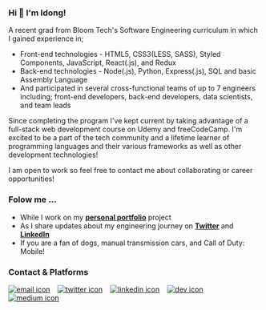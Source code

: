 
### Hi 👋 I'm Idong!
A recent grad from Bloom Tech's Software Engineering curriculum in which I gained experience in;
- Front-end technologies - HTML5, CSS3(LESS, SASS), Styled Components, JavaScript, React(.js), and Redux
- Back-end technologies - Node(.js), Python, Express(.js), SQL and basic Assembly Language 
- And participated in several cross-functional teams of up to 7 engineers including; front-end developers, back-end developers, data scientists, and team leads

Since completing the program I've kept current by taking advantage of a full-stack web development course on Udemy and freeCodeCamp. I'm excited to be a part of the tech community and a lifetime learner of programming languages and their various frameworks as well as other development technologies!

I am open to work so feel free to contact me about collaborating or career opportunities! 

### Folow me ...
- While I work on my **[personal portfolio](https://essien.dev)** project
- As I share updates about my engineering journey on **[Twitter](https://twitter.com/idongcodes)** and **[LinkedIn](https://linkedin.com/in/idongessien)**
- If you are a fan of dogs, manual transmission cars, and Call of Duty: Mobile!
  
### Contact & Platforms

[![email icon][email-icon]][email] &ensp; [![twitter icon][twitter-icon]][twitter] &ensp; [![linkedin icon][linkedin-icon]][linkedin] &ensp; [![dev icon][dev-icon]][dev] &ensp; [![medium icon][medium-icon]][medium]

<!-- social media & contact -->
[email]: mailto:i.d.essien@gmail.com
[email-icon]: https://i.imgur.com/5YxDy89.png?3

[twitter]: https://twitter.com/idongcodes
[twitter-icon]: https://i.imgur.com/YeP9ifH.png?1

[linkedin]: https://linkedin.com/in/idongessien
[linkedin-icon]: https://i.imgur.com/c10Yeew.png?3

[dev]: https://dev.to/idngessnio
[dev-icon]: https://i.imgur.com/m9s1otB.png?1

[medium]: https://idongcodes.medium.com/
[medium-icon]: https://i.imgur.com/6yT77w0.png?1

<!-- Lambda link -->
[Bloom Tech]: https://www.bloomtech.com/
